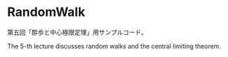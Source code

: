 # RandomWalk
第五回「酔歩と中心極限定理」用サンプルコード。

The 5-th lecture discusses random walks and the central limiting theorem.
